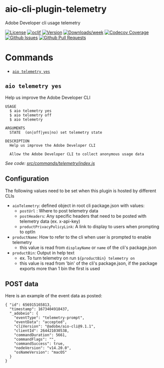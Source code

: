 aio-cli-plugin-telemetry
========================

Adobe Developer cli usage telemetry

[![License](https://img.shields.io/npm/l/@adobe/aio-cli-plugin-telemetry.svg)](https://github.com/adobe/aio-cli-plugin-telemetry/blob/master/package.json)
[![oclif](https://img.shields.io/badge/cli-oclif-brightgreen.svg)](https://oclif.io)
[![Version](https://img.shields.io/npm/v/@adobe/aio-cli-plugin-telemetry.svg)](https://npmjs.org/package/@adobe/aio-cli-plugin-telemetry)
[![Downloads/week](https://img.shields.io/npm/dw/@adobe/aio-cli-plugin-telemetry.svg)](https://npmjs.org/package/@adobe/aio-cli-plugin-telemetry)
[![Codecov Coverage](https://img.shields.io/codecov/c/github/adobe/aio-cli-plugin-telemetry/master.svg?style=flat-square)](https://codecov.io/gh/adobe/aio-cli-plugin-telemetry/)
[![Github Issues](https://img.shields.io/github/issues/adobe/aio-cli-plugin-telemetry.svg)](https://github.com/adobe/aio-cli-plugin-telemetry/issues)
[![Github Pull Requests](https://img.shields.io/github/issues-pr/adobe/aio-cli-plugin-telemetry.svg)](https://github.com/adobe/aio-cli-plugin-telemetry/pulls) 


# Commands
<!-- commands -->
* [`aio telemetry yes`](#aio-telemetry-yes)

## `aio telemetry yes`

Help us improve the Adobe Developer CLI

```
USAGE
  $ aio telemetry yes
  $ aio telemetry off
  $ aio telemetry

ARGUMENTS
  STATE  (on|off|yes|no) set telemetry state

DESCRIPTION
  Help us improve the Adobe Developer CLI

  Allow the Adobe Developer CLI to collect anonymous usage data
```

_See code: [src/commands/telemetry/index.js](https://github.com/adobe/aio-cli-plugin-telemetry/blob/v1.1.0/src/commands/telemetry/index.js)_
<!-- commandsstop -->

## Configuration
The following values need to be set when this plugin is hosted by different CLIs
- `aioTelemetry`: defined object in root cli package.json with values:
  - `postUrl` : Where to post telemetry data
  - `postHeaders`: Any specific headers that need to be posted with telemetry data (ex. x-api-key)
  - `productPrivacyPolicyLink`: A link to display to users when prompting to optIn
- `productName`: How to refer to the cli when user is prompted to enable telemetry
  - this value is read from `displayName` or `name` of the cli's package.json
- `productBin`: Output in help text
  - ex. To turn telemetry on run `${productBin} telemetry on`
  - this value is read from 'bin' of the cli's package.json, if the package exports more than 1 bin the first is used

## POST data

Here is an example of the event data as posted:
```
{ "id": 656915165813,
  "timestamp": 1673404918437,
  "_adobeio": {
    "eventType": "telemetry-prompt",
    "eventData": "accepted",
    "cliVersion": "@adobe/aio-cli@9.1.1",
    "clientId": 264421030538,
    "commandDuration": 5661,
    "commandFlags": "",
    "commandSuccess": true,
    "nodeVersion": "v14.20.0",
    "osNameVersion": "macOS"
  }
}
```